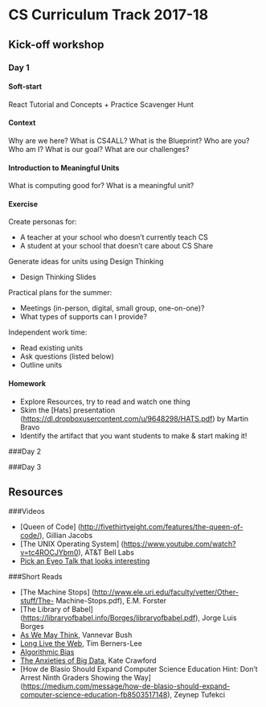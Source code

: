 # CS Curriculum Track 2017-18

## Kick-off workshop

### Day 1

#### Soft-start
React Tutorial and Concepts + Practice Scavenger Hunt

#### Context
Why are we here? What is CS4ALL? What is the Blueprint?
Who are you? Who am I? 
What is our goal?
What are our challenges?

#### Introduction to Meaningful Units
What is computing good for?
What is a meaningful unit?

#### Exercise

Create personas for:
* A teacher at your school who doesn’t currently teach CS
* A student at your school that doesn’t care about CS
Share

Generate ideas for units using Design Thinking
* Design Thinking Slides

Practical plans for the summer:
* Meetings (in-person, digital, small group, one-on-one)?
* What types of supports can I provide?

Independent work time:
* Read existing units
* Ask questions (listed below)
* Outline units

#### Homework
* Explore Resources, try to read and watch one thing
* Skim the [Hats] presentation (https://dl.dropboxusercontent.com/u/9648298/HATS.pdf) by Martin Bravo
* Identify the artifact that you want students to make & start making it!


###Day 2

###Day 3

## Resources

###Videos
 * [Queen of Code] (http://fivethirtyeight.com/features/the-queen-of-code/), Gillian Jacobs
 * [The UNIX Operating System] (https://www.youtube.com/watch?v=tc4ROCJYbm0), AT&T Bell Labs
 * [Pick an Eyeo Talk that looks interesting](https://vimeo.com/eyeofestival/)

###Short Reads
  * [The Machine Stops] (http://www.ele.uri.edu/faculty/vetter/Other-stuff/The-
  Machine-Stops.pdf), E.M. Forster
  * [The Library of Babel] (https://libraryofbabel.info/Borges/libraryofbabel.pdf), Jorge Luis Borges
  * [As We May Think](http://www.theatlantic.com/magazine/archive/1945/07/as-we-may-think/303881/), Vannevar Bush
  * [Long Live the Web](http://jblomo.github.io/webarch253/slides/Long_Live_the_Web.pdf), Tim Berners-Lee
  * [Algorithmic Bias](https://www.washingtonpost.com/news/monkey-cage/wp/2016/10/17/can-an-algorithm-be-racist-our-analysis-is-more-cautious-than-propublicas/)
  * [The Anxieties of Big Data](http://thenewinquiry.com/essays/the-anxieties-of-big-data/), Kate Crawford
  * [How de Blasio Should Expand Computer Science Education
Hint: Don’t Arrest Ninth Graders Showing the Way] (https://medium.com/message/how-de-blasio-should-expand-computer-science-education-fb8503517148), Zeynep Tufekci

